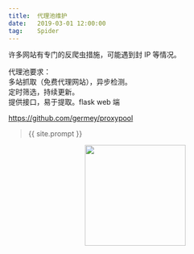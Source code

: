 ```yaml
---              
title:  代理池维护
date:   2019-03-01 12:00:00
tag:    Spider
---
```


许多网站有专门的反爬虫措施，可能遇到封 IP 等情况。    

代理池要求：    
多站抓取（免费代理网站），异步检测。    
定时筛选，持续更新。     
提供接口，易于提取。flask web 端

https://github.com/germey/proxypool














> {{ site.prompt }}    

<div  align="center">       
<img src="https://rengui520.github.io/images/wechart.jpg" width = "200" height = "200"/> 
